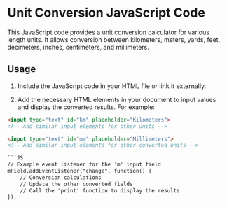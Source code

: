 # Unit Conversion JavaScript Code

This JavaScript code provides a unit conversion calculator for various length units. It allows conversion between kilometers, meters, yards, feet, decimeters, inches, centimeters, and millimeters.

## Usage

1. Include the JavaScript code in your HTML file or link it externally.

2. Add the necessary HTML elements in your document to input values and display the converted results. For example:

```html
<input type="text" id="km" placeholder="Kilometers">
<!-- Add similar input elements for other units -->

<input type="text" id="mm" placeholder="Millimeters">
<!-- Add similar input elements for other converted units -->

```JS
// Example event listener for the 'm' input field
mField.addEventListener("change", function() {
    // Conversion calculations
    // Update the other converted fields
    // Call the 'print' function to display the results
});
